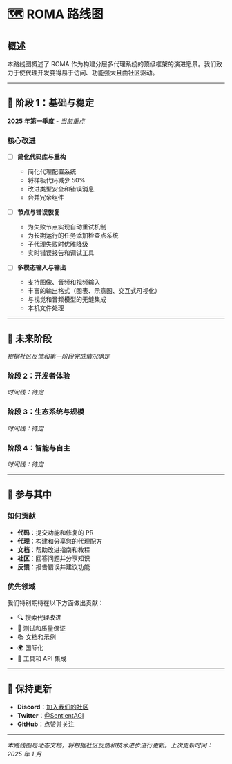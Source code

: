 # 🗺️ ROMA 路线图

## 概述
本路线图概述了 ROMA 作为构建分层多代理系统的顶级框架的演进愿景。我们致力于使代理开发变得易于访问、功能强大且由社区驱动。

---

## 🚀 阶段 1：基础与稳定
**2025 年第一季度** - *当前重点*

### 核心改进
- [ ] **简化代码库与重构**
  - 简化代理配置系统
  - 将样板代码减少 50%
  - 改进类型安全和错误消息
  - 合并冗余组件
  
- [ ] **节点与错误恢复**
  - 为失败节点实现自动重试机制
  - 为长期运行的任务添加检查点系统
  - 子代理失败时优雅降级
  - 实时错误报告和调试工具

- [ ] **多模态输入与输出**
  - 支持图像、音频和视频输入
  - 丰富的输出格式（图表、示意图、交互式可视化）
  - 与视觉和音频模型的无缝集成
  - 本机文件处理

---

## 🔮 未来阶段
*根据社区反馈和第一阶段完成情况确定*

### 阶段 2：开发者体验
*时间线：待定*

### 阶段 3：生态系统与规模
*时间线：待定*

### 阶段 4：智能与自主
*时间线：待定*

---

## 🤝 参与其中

### 如何贡献
- **代码**：提交功能和修复的 PR
- **代理**：构建和分享您的代理配方
- **文档**：帮助改进指南和教程
- **社区**：回答问题并分享知识
- **反馈**：报告错误并建议功能

### 优先领域
我们特别期待在以下方面做出贡献：
- 🔍 搜索代理改进
- 🧪 测试和质量保证
- 📚 文档和示例
- 🌍 国际化
- 🔌 工具和 API 集成

---

## 📢 保持更新

- **Discord**：[加入我们的社区](https://discord.gg/sentientfoundation)
- **Twitter**：[@SentientAGI](https://x.com/SentientAGI)
- **GitHub**：[点赞并关注](https://github.com/sentient-agi/sentientresearchagent)

---

*本路线图是动态文档，将根据社区反馈和技术进步进行更新。上次更新时间：2025 年 1 月*